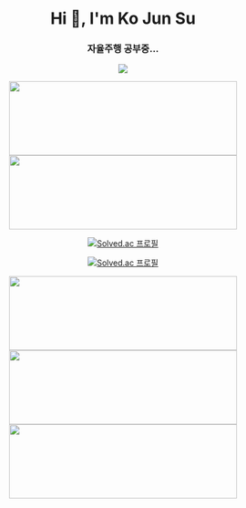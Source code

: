 
<div align=left>

<h1 align="center">Hi 👋, I'm Ko Jun Su</h1>
<h3 align="center">자율주행 공부중...</h3>
<div align=center>
<p align="center"><a href="https://hits.seeyoufarm.com"><img src="https://hits.seeyoufarm.com/api/count/incr/badge.svg?url=https%3A%2F%2Fgithub.com%2FJuko626&count_bg=%23FF0000&title_bg=%23000000&icon=python.svg&icon_color=%23FFFFFF&title=hits&edge_flat=false"/></a></p>


<a href="https://github.com/anuraghazra/convoychat">
  <img align="center" src="https://github-readme-stats.vercel.app/api/pin/?username=Juko626&repo=yolov5_Dangerous_object_images_detection_220207&theme=dark"height="130" width="400"/>
</a>
  
<a href="https://github.com/anuraghazra/convoychat">
  <img align="center" src="https://github-readme-stats.vercel.app/api/pin/?username=Juko626&repo=yolov5_Dangerous_object_images_detection_220207&theme=dark"height="130" width="400"/>
</a>
  


<!--백준 프로필 기본 버젼-->
[![Solved.ac
프로필](http://mazassumnida.wtf/api/v2/generate_badge?boj=dvot007)](https://solved.ac/dvot007)

<!--백준 프로필 미니 버젼-->
  [![Solved.ac
프로필](http://mazassumnida.wtf/api/mini/generate_badge?boj=dvot007)](https://solved.ac/dvot007)
  
  
  
<a href="https://github.com/Juko626/yolov5_Dangerous_object_images_detection_220207" >
  <img align="center" src="https://github-readme-stats.vercel.app/api/pin/?username=Juko626&repo=yolov5_Dangerous_object_images_detection_220207&theme=ayu-mirage"height="130" width="400" />
  
<a href="https://github.com/Juko626/yolov5_Dangerous_object_images_detection_220207" >
  <img align="center" src="https://github-readme-stats.vercel.app/api/pin/?username=Juko626&repo=yolov5_Dangerous_object_images_detection_220207&theme=ayu-mirage"height="130" width="400" />
  
<a href="https://github.com/Juko626/Reference" >
  <img align="center" src="https://github-readme-stats.vercel.app/api/pin/?username=Juko626&repo=Reference&theme=ayu-mirage"height="130" width="400" />
  
  




